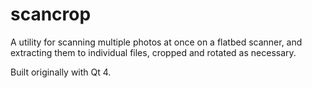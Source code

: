 # scancrop

A utility for scanning multiple photos at once on a flatbed scanner, and extracting them
to individual files, cropped and rotated as necessary.

Built originally with Qt 4.

